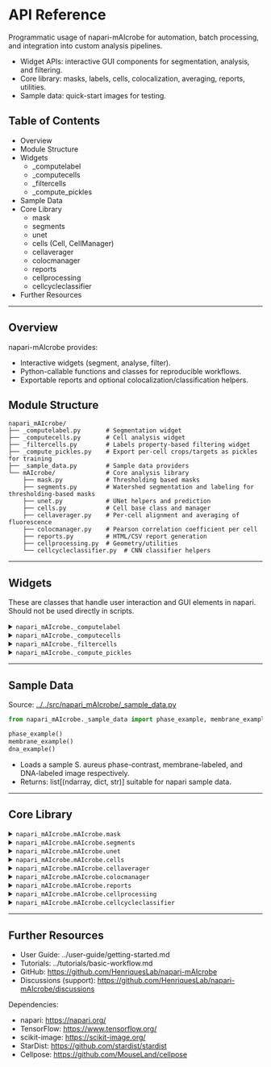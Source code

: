 # API Reference

Programmatic usage of napari-mAIcrobe for automation, batch processing,
and integration into custom analysis pipelines.

- Widget APIs: interactive GUI components for segmentation, analysis, and filtering.
- Core library: masks, labels, cells, colocalization, averaging, reports, utilities.
- Sample data: quick-start images for testing.

## Table of Contents
- Overview
- Module Structure
- Widgets
  - _computelabel
  - _computecells
  - _filtercells
  - _compute_pickles
- Sample Data
- Core Library
  - mask
  - segments
  - unet
  - cells (Cell, CellManager)
  - cellaverager
  - colocmanager
  - reports
  - cellprocessing
  - cellcycleclassifier
- Further Resources

---

## Overview

napari-mAIcrobe provides:
- Interactive widgets (segment, analyse, filter).
- Python-callable functions and classes for reproducible workflows.
- Exportable reports and optional colocalization/classification helpers.

## Module Structure

```
napari_mAIcrobe/
├── _computelabel.py       # Segmentation widget
├── _computecells.py       # Cell analysis widget
├── _filtercells.py        # Labels property-based filtering widget
├── _compute_pickles.py    # Export per-cell crops/targets as pickles for training
├── _sample_data.py        # Sample data providers
└── mAIcrobe/              # Core analysis library
    ├── mask.py            # Thresholding based masks
    ├── segments.py        # Watershed segmentation and labeling for thresholding-based masks
    ├── unet.py            # UNet helpers and prediction
    ├── cells.py           # Cell base class and manager
    ├── cellaverager.py    # Per-cell alignment and averaging of fluorescence
    ├── colocmanager.py    # Pearson correlation coefficient per cell
    ├── reports.py         # HTML/CSV report generation
    ├── cellprocessing.py  # Geometry/utilities
    └── cellcycleclassifier.py  # CNN classifier helpers
```

---

## Widgets

These are classes that handle user interaction and GUI elements in napari. Should not be used directly in scripts.

<details>
<summary><code>napari_mAIcrobe._computelabel</code></summary>

Source: [../../src/napari_mAIcrobe/_computelabel.py](../../src/napari_mAIcrobe/_computelabel.py)

```python
compute_label(viewer)
```
  - Segmentation and optional channel alignment widget.
  - Mask algorithms: "Isodata", "Local Average", "Unet", "StarDist", "CellPose cyto3".
  - UI:
    - Inputs: Base Image, Fluor 1, Fluor 2.
    - Post-processing: Binary Closing, Binary Dilation, Fill Holes; Auto Align (aligns Fluor 1/2 to mask).
    - Algorithm-specific parameters:
      - Local Average: Blocksize (odd), Offset.
      - Watershed (Isodata/Local Average only): Peak Min Distance From Edge, Peak Min Distance, Peak Min Height, Max Peaks.
      - Unet: Model Type = Pretrained | Custom.
        - Pretrained models: "Ph.C. S. pneumo", "WF FtsZ B. subtilis", "Unet S. aureus" (downloaded/cached automatically).
        - Custom: select a model file (.hdf5).
      - StarDist: Model Type = Pretrained | Custom.
        - Pretrained: "StarDist S. aureus". Downloads a model directory (config.json, weights_best.h5, thresholds.json) to a cache.
        - Custom: select an existing model directory.
  - Methods:
    - _on_algorithm_changed(new_algorithm: str)
      - Toggle parameter widgets per algorithm (e.g., watershed params only for Isodata/Local Average).
    - _on_pretrainedunet_changed(new_value: str)
      - Toggle between pretrained selector and file picker.
    - _on_pretrainedstardist_changed(new_value: str)
      - Toggle between pretrained selector and directory picker.
    - compute()
      - Isodata/Local Average: threshold via mask_computation + watershed using SegmentsManager.
      - Unet: load pretrained/custom model, predict, build mask/labels; supports closing/dilation/fill holes.
      - StarDist: load pretrained/custom model directory, predict instances; mask = labels > 0.
      - CellPose cyto3: run CellPose model; mask = labels > 0.
      - If Auto Align: align Fluor 1/2 to the computed mask.
  - Side effects: adds "Mask" and "Labels" layers; updates Fluor 1/2 if Auto Align is enabled.

</details>

<details>
<summary><code>napari_mAIcrobe._computecells</code></summary>

Source: [../../src/napari_mAIcrobe/_computecells.py](../../src/napari_mAIcrobe/_computecells.py)

```python
compute_cells(
  Viewer, Label_Image, Membrane_Image, DNA_Image,
  Pixel_size=1, Inner_mask_thickness=4, Septum_algorithm="Isodata",
  Baseline_margin=30, Find_septum=False, Find_open_septum=False,
  Classify_cell_cycle=False, Model="S.aureus DNA+Membrane Epi",
  Custom_model_path="", Custom_model_input="Membrane",
  Custom_model_MaxSize=50, Compute_Colocalization=False,
  Generate_Report=False, Report_path="", Compute_Heatmap=False
)
```
  - Computes per-cell features; optional colocalization, classification,
    averaged heatmap, and report generation.
  - Notes:
    - Updates Label_Image.properties and opens a properties table.
    - Adds "Cell Averager" image if enabled.
    - **Parameters**:
      - `Viewer`: napari Viewer instance.
      - `Label_Image`: Labels layer with segmented cells.
      - `Membrane_Image`: Membrane fluorescence image layer.
      - `DNA_Image`: DNA fluorescence image layer.
      - `Pixel_size`: Physical pixel size (e.g., 0.065 μm/pixel) (optional).
      - `Inner_mask_thickness`: Thickness for cytoplasmic mask (default: 4).
      - `Septum_algorithm`: "Isodata" or "Box" thresholding for septa.
      - `Baseline_margin`: Background margin size (default: 30).
      - `Find_septum`: Enable septum detection.
      - `Find_open_septum`: Enable open septum detection.
      - `Classify_cell_cycle`: Enable cell cycle classification.
      - `Model`: Pre-trained model name or "Custom".
      - `Custom_model_path`: Path to custom model (.keras) if selected.
      - `Custom_model_input`: Input type for custom model ("Membrane", "DNA", "Membrane+DNA").
      - `Custom_model_MaxSize`: Max cell size for custom model (default: 50 pixels).
      - `Compute_Colocalization`: Enable Pearson correlation computation.
      - `Generate_Report`: Enable HTML report generation.
      - `Report_path`: Directory to save the report.
      - `Compute_Heatmap`: Enable averaged heatmap generation.

</details>

<details>
<summary><code>napari_mAIcrobe._filtercells</code></summary>

Source: [../../src/napari_mAIcrobe/_filtercells.py](../../src/napari_mAIcrobe/_filtercells.py)

```python
from napari_mAIcrobe._filtercells import filter_cells

filter_cells(viewer)
```
  - Interactive filtering container for Labels properties.
  - Signal: changed(object). Writes to "Filtered Cells" Labels layer.
  - **Parameters**:
    - viewer: napari Viewer instance containing a Labels layer with cell properties.

```python
from napari_mAIcrobe._filtercells import unit_filter
unit_filter(parent)
```
  - Single numeric property filter with a range slider.
  - Emits parent.changed on updates.
  - **Parameters**:
    - parent: instance of FilterCells containing this filter.


</details>

<details>
<summary><code>napari_mAIcrobe._compute_pickles</code></summary>

Source: [../../src/napari_mAIcrobe/_compute_pickles.py](../../src/napari_mAIcrobe/_compute_pickles.py)

```python
from napari_mAIcrobe._compute_pickles import compute_pickles
compute_pickles(viewer)
```
  - Export per-cell training data as pickles from annotated layers.
  - Inputs:
    - Labels layer (cells)
    - Points layer named with a positive integer (class id), one point per cell
    - One or two Image layers (channel 1 required, channel 2 optional)
    - Output directory
  - Processing:
    - Crop by label bounding box (+margin 5px), mask by cell, pad to square, resize to 100×100
    - If two channels, concatenate crops side-by-side (shape 100×200)
    - Intensity rescaled to [0, 1]
  - Outputs:
    - `Class_<id>_source.p`: list of ndarray crops
    - `Class_<id>_target.p`: list of class ids (same length as source)
  - Methods:
    - `_on_channel_change()`: toggle second-channel selector visibility
    - `_on_run()`: validate inputs, build crops, and write pickle files

</details>

---

## Sample Data

Source: [../../src/napari_mAIcrobe/_sample_data.py](../../src/napari_mAIcrobe/_sample_data.py)

```python
from napari_mAIcrobe._sample_data import phase_example, membrane_example, dna_example

phase_example()
membrane_example()
dna_example()
```
  - Loads a sample S. aureus phase-contrast, membrane-labeled, and DNA-labeled image respectively.
  - Returns: list[(ndarray, dict, str)] suitable for napari sample data.


---

## Core Library

<details>
<summary><code>napari_mAIcrobe.mAIcrobe.mask</code></summary>

Source: [../../src/napari_mAIcrobe/mAIcrobe/mask.py](../../src/napari_mAIcrobe/mAIcrobe/mask.py)

```python
from napari_mAIcrobe.mAIcrobe.mask import mask_computation

mask_computation(base_image, algorithm="Isodata", blocksize=151,
                offset=0.02, closing=1, dilation=0, fillholes=False)
```
  - Build a binary mask using Isodata or Local Average. Applies optional closing, dilation, and hole filling.
  - **Parameters**:
    - `base_image`: 2D ndarray input image.
    - `algorithm`: "Isodata" or "Local Average".
    - `blocksize`: Odd integer for local average window (default: 151).
    - `offset`: Float offset for thresholding (default: 0.02).
    - `closing`: Integer for morphological closing iterations (default: 1).
    - `dilation`: Integer for morphological dilation iterations (default: 0).
    - `fillholes`: Boolean to fill holes in mask (default: False).
  - **Returns**:
    - 2D binary ndarray mask.

```python
from napari_mAIcrobe.mAIcrobe.mask import mask_alignment
mask_alignment(mask, fluor_image)
```
  - Align a binary mask to a fluorescence image via phase correlation.
  - **Parameters**:
    - `mask`: 2D binary ndarray mask.
    - `fluor_image`: 2D ndarray fluorescence image.
  - **Returns**:
    - Aligned image.

</details>

<details>
<summary><code>napari_mAIcrobe.mAIcrobe.segments</code></summary>

Source: [../../src/napari_mAIcrobe/mAIcrobe/segments.py](../../src/napari_mAIcrobe/mAIcrobe/segments.py)


### class SegmentsManager

```python
from napari_mAIcrobe.mAIcrobe.segments import SegmentsManager
SegmentsManager()
```

  - Marker detection via euclidean distance transform and subsequent watershed segmentation.
  - **Attributes**:
    - `features` (ndarray|None)
    - `labels` (ndarray|None).
  - **Methods**:
    - `clear_all()`
        - Resets internal attributes to None.
    - `compute_distance_peaks(mask, params) -> list[(int, int)]`
        - **Parameters**:
            - `mask`: Binary mask used for distance peak computation (non-zero inside cell regions).
            - `params`: Dictionary containing parameters for peak detection.
                - Keys must include:
                    - `peak_min_distance_from_edge`: Minimum distance from edge to consider a peak.
                    - `peak_min_distance`: Minimum distance between peaks.
                    - `peak_min_height`: Minimum height for peak detection.
                    - `max_peaks`: Maximum number of peaks to detect.
        - **Returns**:
            - A list of tuples representing the coordinates of detected peaks.

    - `compute_features(params, mask)`
        - Generates marker features from peak coordinates to be used for watershed segmentation.
        - **Parameters**:
            - `params`: Dictionary containing parameters for peak detection.
            - `mask`: Binary mask.
        - **Returns**:
            - None. Updates internal attributes (features) with computed features.

    - `overlay_features(mask) [deprecated]`

    - `compute_labels(mask)`
        - Runs watershed segmentation. Uses the features attribute computed in compute_features as markers for the watershed algorithm.
        - **Parameters**:
            - `mask`: Binary mask used for label computation.
        - **Returns**:
            - None. Updates internal attributes (labels) with computed labels.

    - `compute_segments(params, mask)`
        - **Parameters**:
            - `params`: Dictionary containing peak detection parameters.
                - Keys must include:
                    - `peak_min_distance_from_edge`: Minimum distance from edge to consider a peak.
                    - `peak_min_distance`: Minimum distance between peaks.
                    - `peak_min_height`: Minimum height for peak detection.
                    - `max_peaks`: Maximum number of peaks to detect.
            - `mask`: Binary mask used for segmentation.
        - **Returns**:
            - None. Updates internal attributes (features, label).


</details>

<details>
<summary><code>napari_mAIcrobe.mAIcrobe.unet</code></summary>

Source: [../../src/napari_mAIcrobe/mAIcrobe/unet.py](../../src/napari_mAIcrobe/mAIcrobe/unet.py)

```python
from napari_mAIcrobe.mAIcrobe.unet import normalizePercentile

normalizePercentile(x, pmin=1, pmax=99.8, axis=None, clip=False, eps=1e-20, dtype=float32)
```
- Percentile-based normalization of an image.
- This is adapted from Martin Weigert and copied from the ZeroCostDL4Mic UNet notebook.
- **Parameters**:
    - `x`: Input ndarray image.
    - `pmin`: Lower percentile (default: 1).
    - `pmax`: Upper percentile (default: 99.8).
    - `axis`: Axis or axes along which to compute percentiles (default: None).
    - `clip`: Boolean to clip values to [0,1] (default: False).
    - `eps`: Small value to avoid division by zero (default: 1e-20).
    - `dtype`: Data type for output (default: float32).
- **Returns**:
    - Normalized ndarray image.

```python
from napari_mAIcrobe.mAIcrobe.unet import normalize_mi_ma

normalize_mi_ma(x, mi, ma, clip=False, eps=1e-20, dtype=float32)
```
- Min-max normalization of an image.
- This is adapted from Martin Weigert and copied from the ZeroCostDL4Mic UNet notebook.
- **Parameters**:
    - `x`: Input ndarray image.
    - `mi`: Minimum value for normalization.
    - `ma`: Maximum value for normalization.
    - `clip`: Boolean to clip values to [0,1] (default: False).
    - `eps`: Small value to avoid division by zero (default: 1e-20).
    - `dtype`: Data type for output (default: float32).
- **Returns**:
    - Normalized ndarray image.

```python
from napari_mAIcrobe.mAIcrobe.unet import predict_as_tiles

predict_as_tiles(img, model)
```
- Predicts a large image by tiling it into smaller patches.
- Patch size is taken from the model input shape.
- Patches are normalized using percentile normalization (1%-99.8%).
- This is copied from the ZeroCostDL4Mic UNet notebook.
- **Parameters**:
    - `img`: 2D ndarray input image to predict.
    - `model`: Keras model for prediction (keras.Model).
- **Returns**:
    - 2D ndarray prediction.

```python
from napari_mAIcrobe.mAIcrobe.unet import computelabel_unet

computelabel_unet(path2model, base_image, closing, dilation, fillholes)
```
- Compute mask and labels using a UNet model and watershed:
    - UNet model outputs an image with 3 classes:
        - Background = 0
        - Edges = 1
        - Insides = 2
    - For optimal compatibility, train your UNet using ZeroCostDL4Mic.
    - Binary mask is created by combining edges and insides.
    - Final label image is generated by:
        - Using insides as markers.
        - Running watershed on the inverse of the binary mask.
    - Optional morphological operations can clean up the binary mask (closing, dilation, hole filling).
- **Parameters**:
    - `path2model`: Path to the tensorflow UNet model (.hdf5 file).
    - `base_image`: 2D ndarray input image to segment.
    - `closing`: Size of binary closing kernel; if >0 applied to remove small spots.
    - `dilation`: Number of binary dilation iterations.
    - `fillholes`: Boolean to fill holes in mask.
- **Returns**:
    - Tuple of (mask, labels) as 2D ndarrays.

```python
from napari_mAIcrobe.mAIcrobe.unet import download_github_file_raw

download_github_file_raw(filename, cachepath, branch="main")
```
- Download a file from the napari-mAIcrobe GitHub repository into a local cache if it is not present.
- Parameters:
  - `filename`: Relative path inside the repository (e.g., "SegmentationModels/UNetModel.hdf5").
  - `cachepath`: Local cache directory to save/check the file.
  - `branch`: Repository branch to fetch from (default: "main").
- Returns:
  - str: Absolute path to the cached file.

</details>

<details>
<summary><code>napari_mAIcrobe.mAIcrobe.cells</code></summary>

Source: [../../src/napari_mAIcrobe/mAIcrobe/cells.py](../../src/napari_mAIcrobe/mAIcrobe/cells.py)

### class Cell

```python
from napari_mAIcrobe.mAIcrobe.cells import Cell
Cell(label, regionmask, properties, intensity, params, optional)
```

- Single-cell object that stores and manages per-cell properties and masks.
- **Parameters**:
    - `label`: Integer label ID of the cell.
    - `regionmask`: 2D binary ndarray mask of the cell region.
    - `properties`: pandas DataFrame row of region properties from skimage.regionprops_table that corresponds to this cell.
    - `intensity`: 2D ndarray of the primary fluorescence image.
    - `params`: Dictionary of analysis parameters. Must contain the following keys:
        - `find_septum`: Boolean to enable septum detection.
        - `find_open_septum`: Boolean to enable open septum detection.
        - `septum_algorithm`: String, either "Isodata" or "Box", for septum detection algorithm.
        - `inner_mask_thickness`: Integer thickness for membrane mask (determines cytoplasmic mask).
        - `baseline_margin`: Integer margin size for fluorescence baseline calculation.
    - `optional`: 2D ndarray of an optional secondary fluorescence image (e.g., DNA).
- **Attributes**:
    - `box` : tuple[int, int, int, int]:
        Bounding box (min_row, min_col, max_row, max_col) with padding.
    - `long_axis` : numpy.ndarray
        Two endpoints defining the long axis, integer indices.
    - `short_axis` : numpy.ndarray
        Two endpoints defining the short axis, integer indices.
    - `cell_mask` : numpy.ndarray
        Cell region mask (cropped to bounding box).
    - `perim_mask` : numpy.ndarray or None
        Membrane/perimeter mask (cropped).
    - `sept_mask` : numpy.ndarray or None
        Septum mask (cropped), if computed.
    - `cyto_mask` : numpy.ndarray or None
        Cytoplasm mask (cropped)
    - `membsept_mask` : numpy.ndarray or None
        Union mask of membrane and septum (cropped), if computed.
    - `stats` : dict
        Per-cell fluorescence and morphology statistics.
    - `image` : numpy.ndarray or None
        Image mosaic of fluorescence and masks for visualization. Used
        for reports.
- **Methods**:
  - `image_box(image) -> ndarray | None`
    - Return an image crop corresponding to the cell bounding box.
    - Parameters:
      - `image`: ndarray or None. Full image to crop.
    - Returns: Cropped ndarray or None.

  - `compute_perim_mask(thick: int) -> ndarray`
    - Compute membrane/perimeter mask by eroding the cell mask.
    - Parameters:
      - `thick`: int. Inner mask thickness parameter controlling erosion.
    - Returns: Binary perimeter mask (float array with 0 and 1).

  - `compute_sept_mask(thick: int, algorithm: {"Isodata","Box"}) -> ndarray`
    - Compute septum mask using the specified algorithm.
    - Parameters:
      - `thick`: int. Inner mask thickness parameter.
      - `algorithm`: "Isodata" or "Box".
    - Returns: Binary septum mask.

  - `compute_opensept_mask(thick: int, algorithm: {"Isodata","Box"}) -> ndarray`
    - Compute open-septum mask using the specified algorithm.
    - Parameters:
      - `thick`: int. Inner mask thickness parameter.
      - `algorithm`: "Isodata" or "Box".
    - Returns: Binary open-septum mask.

  - `compute_sept_isodata(thick: int) -> ndarray`
    - Create septum mask using isodata thresholding on the inner region.
    - Parameters:
      - `thick`: int. Inner mask thickness parameter.
    - Returns: Binary septum mask.

  - `compute_opensept_isodata(thick: int) -> ndarray`
    - Create open-septum mask via isodata (largest one or two components).
    - Parameters:
      - `thick`: int. Inner mask thickness parameter.
    - Returns: Binary mask for one or two largest septal components.

  - `compute_sept_box(thick: int) -> ndarray`
    - Create a septum mask by dilating the short axis within the cell box.
    - Parameters:
      - `thick`: int. Dilation kernel size, typically inner mask thickness.
    - Returns: Binary septum estimate mask.

  - `get_outline_points(data: ndarray) -> list[tuple[int,int]]`
    - Extract outline pixel coordinates from a binary mask (e.g., septum).
    - Parameters:
      - `data`: ndarray. Binary mask.
    - Returns: Binary line mask used to subtract from membrane.

  - `compute_sept_box_fix(outline: list[tuple[int,int]], maskshape: tuple[int,int]) -> tuple[int,int,int,int]`
    - Compute bounding box around the septum outline (with padding from box_margin attribute which is set as 5 pixels).
    - Parameters:
      - `outline`: list of (x, y) points.
      - `maskshape`: (height, width). Shape to clamp coordinates.
    - Returns: Septum bounding box (x0, y0, x1, y1).

  - `remove_sept_from_membrane(maskshape: tuple[int,int]) -> ndarray`
    - Build a line mask along the septum axis to subtract from membrane. Based on the septum bounding box.
    - Parameters:
      - `maskshape`: (height, width). Shape of septum/membrane masks.
    - Returns: Binary line mask used to subtract from membrane.

  - `recursive_compute_sept(inner_mask_thickness: int, algorithm: {"Isodata","Box"}) -> None`
    - Compute septum mask, reducing thickness on failure (fallbacks to "Box" if needed).

  - `recursive_compute_opensept(inner_mask_thickness: int, algorithm: {"Isodata","Box"}) -> None`
    - Compute open-septum mask, reducing thickness on failure (fallbacks to "Box" if needed).

  - `compute_regions(params: dict) -> None`
    - Compute cell, membrane, septum (optional), and cytoplasm masks based on params.
    - Parameters:
      - `params`: dict. Must contain `find_septum`, `find_openseptum`, `inner_mask_thickness`, `septum_algorithm`.
    - Side effects: sets `self.cell_mask`, `self.perim_mask`, `self.sept_mask`, `self.cyto_mask`, `self.membsept_mask`.
    - Returns: None.

  - `compute_fluor_baseline(mask: ndarray, fluor: ndarray, margin: int) -> None`
    - Compute baseline fluorescence around the cell and update `self.stats["Baseline"]`.
    - Parameters:
      - `mask`: ndarray. Global mask (0 at cells, 1 outside).
      - `fluor`: ndarray. Full-field fluorescence image.
      - `margin`: int. Expansion margin for baseline region, corresponds to baseline_margin parameter.
    - Side effects: updates `self.stats["Baseline"]`.
    - Returns: None.

  - `measure_fluor(fluorbox: ndarray, roi: ndarray, fraction: float = 1.0) -> float`
    - Median fluorescence in ROI, optionally from brightest fraction.
    - Parameters:
      - `fluorbox`: ndarray. Cropped fluorescence image (cell box).
      - `roi`: ndarray. Binary ROI mask (same shape as fluorbox).
      - `fraction`: 0 < float <= 1.0. Fraction of brightest pixels.
    - Returns: Median fluorescence value.

  - `compute_fluor_stats(params: dict, mask: ndarray, fluor: ndarray) -> None`
    - Compute per-region fluorescence stats and ratios; updates `self.stats`.
    - Parameters:
      - `params`: dict. Must contain `baseline_margin` and `find_septum`.
      - `mask`: ndarray. Global mask (0 at cells, 1 outside).
      - `fluor`: ndarray. Full-field fluorescence image.
    - Side effects: updates `self.stats` with fluorescence statistics.
    - Fluoresence stats computed:
      - `Cell Median`, `Membrane Median`, `Cytoplasm Median`, `Septum Median` (if `find_septum` is True)
      - `Fluor Ratio`, `Fluor Ratio 75%`, `Fluor Ratio 25%`, `Fluor Ratio 10%` (if `find_septum` is True).
    - Returns: None.

  - `set_image(fluor: ndarray, optional: ndarray) -> None`
    - Compose a 7-panel per-cell visualization image and set `self.image`.
    - Panels: fluor, fluor×cell, optional, optional×cell, fluor×perim, fluor×cyto, fluor×septum (if available).
    - Parameters:
      - `fluor`: ndarray. Full-field fluorescence image.
      - `optional`: ndarray. Full-field optional fluorescence image (e.g., DNA).
    - Side effects: sets `self.image`.
    - Returns: None.

### Class CellManager

```python
from napari_mAIcrobe.mAIcrobe.cells import CellManager
CellManager(label_img, fluor, optional, params)
```

- Parameters:
  - `label_img`: ndarray
    - Labeled image where each cell is represented by a unique integer.
  - `fluor`: ndarray
    - Fluorescence image corresponding to the labeled image.
  - `optional`: ndarray
    - Optional image used for additional calculations (e.g., DNA content).
  - `params`: dict
    - Dictionary controlling behavior. Keys include:
      - `"classify_cell_cycle"`: bool — classify cell cycle phase.
      - `"model"`: str — model type for classification.
      - `"custom_model_path"`: str — path to custom model.
      - `"custom_model_input"`: int — input size for the custom model.
      - `"custom_model_maxsize"`: int — maximum size for the custom model.
      - `"cell_averager"`: bool — perform cell averaging.
      - `"coloc"`: bool — compute colocalization metrics.
      - `"generate_report"`: bool — generate an output report.
      - `"report_path"`: str — path to save the report.
      - `"report_id"`: str, optional — report identifier.
      - `"find_septum"`: bool — enable septum detection.
      - `"find_open_septum"`: bool — enable open septum detection.
      - `"septum_algorithm"`: str — algorithm for septum detection ("Isodata" or "Box").
      - `"inner_mask_thickness"`: int — thickness for membrane mask.
      - `"baseline_margin"`: int — margin size for fluorescence baseline calculation.

- Attributes:
  - `label_img`: ndarray
    - Stored labeled image.
  - `fluor_img`: ndarray
    - Stored fluorescence image.
  - `optional_img`: ndarray
    - Stored optional image.
  - `params`: dict
    - Stored parameters dictionary.
  - `properties`: dict | None
    - Computed per-cell properties with keys:
      - `"label"`, `"Area"`, `"Perimeter"`, `"Eccentricity"`, `"Baseline"`,
        `"Cell Median"`, `"Membrane Median"`, `"Septum Median"`,
        `"Cytoplasm Median"`, `"DNA Ratio"`
      - If `find_septum` is True: `"Fluor Ratio"`, `"Fluor Ratio 75%"`, `"Fluor Ratio 25%"`, `"Fluor Ratio 10%"`
  - `heatmap_model`: ndarray | None
    - Heatmap model from the cell averager (if computed).
  - `all_cells`: list | None
    - List of per-cell visualization mosaics (used in reports).

- Methods:
  - `compute_cell_properties() -> None`
    - Compute morphology and fluorescence properties for each labeled cell; optionally performs cell cycle classification, cell averaging, and colocalization analysis.
    - Parameters: None.
    - Side effects:
      - Updates `self.properties` with arrays for:
        `label`, `Area`, `Perimeter`, `Eccentricity`, `Baseline`,
        `Cell Median`, `Membrane Median`, `Septum Median`,
        `Cytoplasm Median`, `Fluor Ratio`, `Fluor Ratio 75%`,
        `Fluor Ratio 25%`, `Fluor Ratio 10%`, `Cell Cycle Phase`,
        `DNA Ratio`.
      - May set `self.heatmap_model` (cell averager).
      - May populate `self.all_cells` and generate reports to `report_path`.
      - May save colocalization report if enabled.
    - Returns: None.

  - `calculate_DNARatio(cell_object: Cell, dna_fov: ndarray, thresh: float) -> float`
    - Static method.
    - Calculate the ratio of area with discernable DNA signal within a cell.
    - Parameters:
      - `cell_object`: Cell instance.
      - `dna_fov`: Full-field DNA image.
      - `thresh`: Threshold for discernable DNA signal.
    - Returns: Fraction of DNA-positive pixels within the cell mask.

</details>

<details>
<summary><code>napari_mAIcrobe.mAIcrobe.cellaverager</code></summary>

Source: [../../src/napari_mAIcrobe/mAIcrobe/cellaverager.py](../../src/napari_mAIcrobe/mAIcrobe/cellaverager.py)

### class CellAverager

```python
from napari_mAIcrobe.mAIcrobe.cellaverager import CellAverager
CellAverager(fluor)
```

- Parameters:
  - `fluor`: ndarray
    - Fluorescence field-of-view image used for per-cell crops and averaging.

- Attributes:
  - `fluor`: ndarray
    - Stored fluorescence field-of-view image.
  - `model`: ndarray | None
    - Averaged heatmap model computed by `average()`.
  - `aligned_fluor_masks`: list[ndarray]
    - List of rotated per-cell fluorescence crops aligned to a common orientation.

- Methods:
  - `align(cell) -> None`
    - Align a cell crop to a common reference and append it to `aligned_fluor_masks`.
    - Parameters:
      - `cell`: napari_mAIcrobe.mAIcrobe.cells.Cell. Must provide `image_box(fluor)` and `cell_mask`.
    - Returns: None.

  - `average() -> None`
    - Compute the average heatmap by resizing aligned crops to a median shape and averaging.
    - Side effects: sets `self.model`.
    - Returns: None.

  - `calculate_rotation_angle(cell) -> float`
    - Estimate the rotation angle (degrees) to align the cell’s major axis vertically.
    - Parameters:
      - `cell`: napari_mAIcrobe.mAIcrobe.cells.Cell.
    - Returns: Rotation angle in degrees.

  - `calculate_cell_outline(binary: ndarray) -> ndarray`
    - Static method.
    - Compute the outline of a binary object. Used for cell outlines.
    - Parameters:
      - `binary`: ndarray. Binary image (non-zero indicates object).
    - Returns: Binary outline image.

  - `calculate_major_axis(outline: ndarray) -> list[list[float]]`
    - Static method.
    - Compute major axis endpoints using PCA on outline coordinates.
    - Parameters:
      - `outline`: ndarray. Binary outline image.
    - Returns: Two endpoints [[x0, y0], [x1, y1]] of the major axis.

  - `calculate_axis_angle(major_axis: list[list[float]]) -> float`
    - Static method.
    - Compute rotation angle (degrees) from major axis endpoints.
    - Parameters:
      - `major_axis`: [[x0, y0], [x1, y1]] endpoints.
    - Returns: Rotation angle in degrees.

</details>

<details>
<summary><code>napari_mAIcrobe.mAIcrobe.colocmanager</code></summary>

Source: [../../src/napari_mAIcrobe/mAIcrobe/colocmanager.py](../../src/napari_mAIcrobe/mAIcrobe/colocmanager.py)

### class ColocManager

```python
from napari_mAIcrobe.mAIcrobe.colocmanager import ColocManager
ColocManager()
```

- Parameters:
  - None.

- Attributes:
  - `report`: dict
    - Mapping of cell label (as str) to a dictionary of computed PCC's over various regions.

- Methods:
  - `save_report(reportID: str, sept: bool = False) -> None`
    - Write a CSV report with the per cell computed Pearson metrics stored in `self.report`.
    - Parameters:
      - `reportID`: Base output directory for the report CSV.
      - `sept`: Include septum metrics if available.
    - Side effects: creates `<reportID>/_pcc_report.csv`.

  - `pearsons_score(channel_1: ndarray, channel_2: ndarray, mask: ndarray) -> tuple[float, float]`
    - Compute Pearson correlation within a masked region after removing zeros.
    - Parameters:
      - `channel_1`: First channel crop.
      - `channel_2`: Second channel crop.
      - `mask`: Binary mask selecting pixels of interest.
    - Returns: `(r, pvalue)` from `scipy.stats.pearsonr`.

  - `computes_cell_pcc(fluor_image: ndarray, optional_image: ndarray, cell: Cell, parameters: dict) -> None`
    - Compute and store Pearson metrics for a single cell.
    - Parameters:
      - `fluor_image`: Full-field fluorescence image (channel 1).
      - `optional_image`: Full-field optional image (channel 2).
      - `cell`: Cell object with region masks and bounding box.
      - `parameters`: Analysis parameters including `find_septum`.
    - Side effects:
      - Adds entries to `self.report[key]`, where key is the cell label, for:
        `Whole Cell`, `Membrane`, `Cytoplasm`, and if `find_septum`: `Septum`, `MembSept`.
      - Stores cropped channels as `Channel 1` and `Channel 2`.
    - Notes: On ValueError (e.g., insufficient data), the cell entry is removed.

  - `compute_pcc(fluor_image: ndarray, optional_image: ndarray, cells: list[Cell], parameters: dict, reportID: str) -> None`
    - DEPRECATED. Use `computes_cell_pcc` instead.

</details>

<details>
<summary><code>napari_mAIcrobe.mAIcrobe.reports</code></summary>

Source: [../../src/napari_mAIcrobe/mAIcrobe/reports.py](../../src/napari_mAIcrobe/mAIcrobe/reports.py)

### class ReportManager(parameters, properties, allcells)

```python
from napari_mAIcrobe.mAIcrobe.reports import ReportManager
ReportManager(parameters, properties, allcells)
```

- Parameters:
  - `parameters`: dict
    - Analysis parameters dictionary.
  - `properties`: dict
    - Per-cell properties dictionary (e.g., Label, Area, etc.).
  - `allcells`: list[ndarray]
    - List of per-cell montage images for visualization.

- Attributes:
  - `cells`: list[ndarray]
    - Padded per-cell mosaic images for uniform display.
  - `max_shape`: tuple[int, int]
    - Maximum shape across cell mosaics for padding reference.
  - `properties`: dict
    - Properties passed at initialization.
  - `params`: dict
    - Parameters passed at initialization.
  - `keys`: list[tuple[str, int]]
    - Property labels from params with display precision from `stats_format`.
  - `cell_data_filename`: str | None
    - Base path of the generated report directory.

- Methods:
  - `html_report(filename: str) -> None`
    - Write an HTML report composing cell thumbnails and stats.
    - Parameters:
      - `filename`: Output directory path for the HTML report and images.
    - Side effects: writes `html_report_.html` and `_images/all_cells.png` in `filename`.

  - `check_filename(filename: str) -> str`
    - Ensure a unique report directory by appending an index if the path exists.
    - Parameters:
      - `filename`: Base filename (without extension).
    - Returns: Available filename not colliding with existing path.

  - `generate_report(path: str, report_id: str | None = None) -> None`
    - Generate HTML report and CSV with properties.
    - Parameters:
      - `path`: Output directory.
      - `report_id`: Optional report identifier appended to directory name.
    - Side effects:
      - Creates directory structure (including `_images`), writes HTML and `Analysis.csv`,
        and sets `self.cell_data_filename`.

</details>

<details>
<summary><code>napari_mAIcrobe.mAIcrobe.cellprocessing</code></summary>

Source: [../../src/napari_mAIcrobe/mAIcrobe/cellprocessing.py](../../src/napari_mAIcrobe/mAIcrobe/cellprocessing.py)

```python
from napari_mAIcrobe.mAIcrobe.cellprocessing import rotation_matrices

rotation_matrices(step)
```
- Generate rotation matrices (0 to <180 deg, transposed).
- Parameters:
  - `step`: int. Angular step in degrees.
- Returns:
  - list[numpy.matrix]: 2x2 rotation matrices (transposed).

```python
from napari_mAIcrobe.mAIcrobe.cellprocessing import bounded_value

bounded_value(minval, maxval, currval)
```
- Clamp a value within [minval, maxval].
- Parameters:
  - `minval`: float. Lower bound.
  - `maxval`: float. Upper bound.
  - `currval`: float. Value to clamp.
- Returns:
  - float: Clamped value.

```python
from napari_mAIcrobe.mAIcrobe.cellprocessing import bounded_point

bounded_point(x0, x1, y0, y1, p)
```
- Clamp a 2D point within a rectangular box.
- Parameters:
  - `x0`: float. Min x.
  - `x1`: float. Max x.
  - `y0`: float. Min y.
  - `y1`: float. Max y.
  - `p`: tuple[float, float]. Point (x, y).
- Returns:
  - tuple[float, float]: Clamped point coordinates.

```python
from napari_mAIcrobe.mAIcrobe.cellprocessing import bound_rectangle

bound_rectangle(points)
```
- Compute bounding rectangle from a list of points.
- Parameters:
  - `points`: ndarray. N x 2 array of (x, y) coordinates.
- Returns:
  - tuple[float, float, float, float, float]: (x0, y0, x1, y1, width) where width is min(x1-x0, y1-y0).

```python
from napari_mAIcrobe.mAIcrobe.cellprocessing import stats_format

stats_format(params)
```
- Select stats to include in reports based on parameters, and stores display precision.
- Parameters:
  - `params`: dict. Flags indicating optional computations (e.g., septum, cell cycle).
- Returns:
  - list[tuple[str, int]]: Pairs of (label, decimals) to include in report.

</details>

<details>
<summary><code>napari_mAIcrobe.mAIcrobe.cellcycleclassifier</code></summary>

Source: [../../src/napari_mAIcrobe/mAIcrobe/cellcycleclassifier.py](../../src/napari_mAIcrobe/mAIcrobe/cellcycleclassifier.py)

### class CellCycleClassifier(fluor_fov, optional_fov, model, model_path, model_input, max_dim)

```python
from napari_mAIcrobe.mAIcrobe.cellcycleclassifier import CellCycleClassifier
CellCycleClassifier(fluor_fov, optional_fov, model, model_path, model_input, max_dim)
```

- Parameters:
  - `fluor_fov`: ndarray
    - Primary fluorescence image (full field).
  - `optional_fov`: ndarray
    - Optional fluorescence image (full field).
  - `model`: str
    - Prebuilt model selector or "custom".
    - Options:
      - "S.aureus DNA+Membrane Epi" (default)
      - "S.aureus DNA+Membrane SIM"
      - "S.aureus DNA Epi"
      - "S.aureus DNA SIM"
      - "S.aureus Membrane Epi"
      - "S.aureus Membrane SIM"
      - "custom": Load a custom model from `model_path`.
  - `model_path`: str
    - Path to custom model when `model == "custom"`.
  - `model_input`: "Membrane" | "DNA" | "Membrane+DNA"
    - Which channels are used as input.
  - `max_dim`: int
    - Maximum dimension used to pad/crop per-cell images.

- Attributes:
  - `model`: keras.Model
    - Loaded classifier model.
  - `max_dim`: int
    - Preprocessing target size for per-cell crops.
  - `model_input`: str
    - Model input type.
  - `custom`: bool
    - Whether a custom model was loaded.
  - `fluor_fov`: ndarray
    - Stored primary fluorescence field-of-view.
  - `optional_fov`: ndarray
    - Stored optional field-of-view.

- Methods:
  - `preprocess_image(image: ndarray) -> ndarray`
    - Pad/crop and reshape an image to (max_dim, max_dim, 1).
    - Parameters:
      - `image`: 2D ndarray to preprocess.
    - Returns: float ndarray of shape (max_dim, max_dim, 1).

  - `classify_cell(cell_object) -> int`
    - Predict cell-cycle phase from per-cell crops.
    - Parameters:
      - `cell_object`: napari_mAIcrobe.mAIcrobe.cells.Cell with `box` and `cell_mask`.
    - Returns: Predicted phase index starting at 1.

</details>

---

## Further Resources

- User Guide: ../user-guide/getting-started.md
- Tutorials: ../tutorials/basic-workflow.md
- GitHub: https://github.com/HenriquesLab/napari-mAIcrobe
- Discussions (support): https://github.com/HenriquesLab/napari-mAIcrobe/discussions

Dependencies:
- napari: https://napari.org/
- TensorFlow: https://www.tensorflow.org/
- scikit-image: https://scikit-image.org/
- StarDist: https://github.com/stardist/stardist
- Cellpose: https://github.com/MouseLand/cellpose
